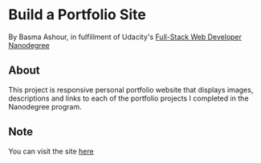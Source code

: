 # Build a Portfolio Site

By Basma Ashour, in fulfillment of Udacity's [Full-Stack Web Developer Nanodegree](https://www.udacity.com/course/nd004)

## About
This project is responsive personal portfolio  website that displays images, descriptions and links to each of the portfolio 
projects I completed in the Nanodegree program.


## Note
You can visit the site  [here](https://basmaashouur.github.io/project2/)
